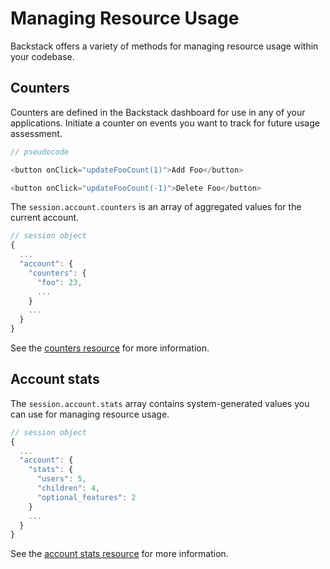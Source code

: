 # Managing Resource Usage

Backstack offers a variety of methods for managing resource usage within your codebase.


## Counters

Counters are defined in the Backstack dashboard for use in any of your applications. Initiate a counter on events you want to track for future usage assessment.

```js
// pseudocode

<button onClick="updateFooCount(1)">Add Foo</button>

<button onClick="updateFooCount(-1)">Delete Foo</button>
```

The `session.account.counters` is an array of aggregated values for the current account.

```js
// session object
{
  ...
  "account": {
    "counters": {
      "foo": 23,
      ...
    }
    ...
  }
}
```

See the [counters resource](counters) for more information.

## Account stats

The `session.account.stats` array contains system-generated values you can use for managing resource usage.

```js
// session object
{
  ...
  "account": {
    "stats": {
      "users": 5,
      "children": 4,
      "optional_features": 2
    }
    ...
  }
}
```

See the [account stats resource](account-stats) for more information.
